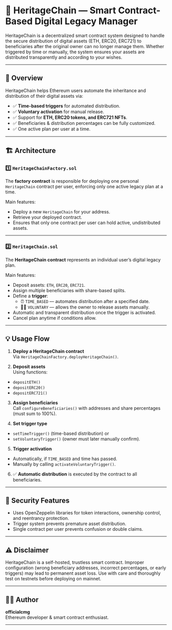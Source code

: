 
# 💎 HeritageChain — Smart Contract-Based Digital Legacy Manager

HeritageChain is a decentralized smart contract system designed to handle the secure distribution of digital assets (ETH, ERC20, ERC721) to beneficiaries after the original owner can no longer manage them. Whether triggered by time or manually, the system ensures your assets are distributed transparently and according to your wishes.

---

## 🧠 Overview

HeritageChain helps Ethereum users automate the inheritance and distribution of their digital assets via:

- ✅ **Time-based triggers** for automated distribution.
- ✅ **Voluntary activation** for manual release.
- ✅ Support for **ETH, ERC20 tokens, and ERC721 NFTs**.
- ✅ Beneficiaries & distribution percentages can be fully customized.
- ✅ One active plan per user at a time.

---

## 🏗️ Architecture

### 1️⃣ `HeritageChainFactory.sol`
The **factory contract** is responsible for deploying one personal `HeritageChain` contract per user, enforcing only one active legacy plan at a time.

Main features:

- Deploy a new `HeritageChain` for your address.
- Retrieve your deployed contract.
- Ensures that only one contract per user can hold active, undistributed assets.

---

### 2️⃣ `HeritageChain.sol`
The **HeritageChain contract** represents an individual user’s digital legacy plan.

Main features:

- Deposit assets: `ETH`, `ERC20`, `ERC721`.
- Assign multiple beneficiaries with share-based splits.
- Define a **trigger**: 
   - ⏰ `TIME_BASED` — automates distribution after a specified date.
   - 🙋‍♂️ `VOLUNTARY` — allows the owner to release assets manually.
- Automatic and transparent distribution once the trigger is activated.
- Cancel plan anytime if conditions allow.

---

## 💡 Usage Flow

1. **Deploy a HeritageChain contract**  
Via `HeritageChainFactory.deployHeritageChain()`.

2. **Deposit assets**  
Using functions:  
- `depositETH()`
- `depositERC20()`
- `depositERC721()`

3. **Assign beneficiaries**  
Call `configureBeneficiaries()` with addresses and share percentages (must sum to 100%).

4. **Set trigger type**  
- `setTimeTrigger()` (time-based distribution) or  
- `setVoluntaryTrigger()` (owner must later manually confirm).

5. **Trigger activation**  
- Automatically, if `TIME_BASED` and time has passed.
- Manually by calling `activateVoluntaryTrigger()`.

6. ✅ **Automatic distribution** is executed by the contract to all beneficiaries.

---

## 🔐 Security Features

- Uses OpenZeppelin libraries for token interactions, ownership control, and reentrancy protection.
- Trigger system prevents premature asset distribution.
- Single contract per user prevents confusion or double claims.

---

## ⚠️ Disclaimer

HeritageChain is a self-hosted, trustless smart contract. Improper configuration (wrong beneficiary addresses, incorrect percentages, or early triggers) may lead to permanent asset loss. Use with care and thoroughly test on testnets before deploying on mainnet.

---

## 🧑‍💻 Author

**officialcmg**  
Ethereum developer & smart contract enthusiast.

---



